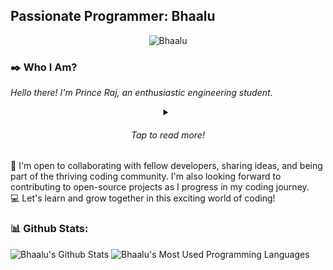 <h2 style="align-self: center;">Passionate Programmer: Bhaalu</h2>
<p align="center"><img src="https://komarev.com/ghpvc/?username=Bhaalu-69" alt="Bhaalu"></p>

### ✒️ Who I Am?
<span style="font-style: italic;">Hello there! I'm Prince Raj, an enthusiastic engineering student.</span>
<details>
    <summary align="center"><h6>Tap to read more!</h6></summary><br>
    <p>💻 <span style="font-style: italic;">I recently embarked on my coding journey, and I'm passionate about learning
            and exploring the world of programming. Every day, I'm amazed by the possibilities and the impact that code
            can have in shaping our world.</span></p>
    <p>🎓 <span style="font-style: italic;">Currently in the early stages of my engineering degree, I'm eager to develop
            a strong foundation in coding and programming. I'm focusing on learning various programming languages and
            frameworks.</span></p>
    <p>🌟 <span style="font-style: italic;">I believe in the power of continuous learning and growth. While I may be a
            beginner, I'm dedicated to honing my skills and expanding my knowledge through personal projects and online
            resources. I'm excited about the challenges and opportunities that lie ahead.</span></p>
    <p>
</details>
🚀 I'm open to collaborating with fellow developers, sharing ideas, and being part of the thriving coding community. I'm also looking forward to contributing to open-source projects as I progress in my coding journey. <br>
💻 Let's learn and grow together in this exciting world of coding!


### 📊 Github Stats:
<picture>
    <source
        srcset="https://github-readme-stats.vercel.app/api?username=Bhaalu-69&theme=midnight-purple&show_icons=true&hide=prs,issues&rank_icon=github"
        media="(prefers-color-scheme: dark)" />
    <source
        srcset="https://github-readme-stats.vercel.app/api?username=Bhaalu-69&theme=swift&show_icons=true&border_color=000000&hide=prs,issues&rank_icon=github"
        media="(prefers-color-scheme: light), (prefers-color-scheme: no-preference)" />
    <img src="https://github-readme-stats.vercel.app/api?username=Bhaalu-69&theme=midnight-purple&show_icons=true&hide=prs,issues"
        alt="Bhaalu's Github Stats">
</picture>
<picture>
    <source srcset="https://github-readme-stats.vercel.app/api/top-langs/?username=Bhaalu-69&theme=midnight-purple"
        media="(prefers-color-scheme: dark)" />
    <source srcset="https://github-readme-stats.vercel.app/api/top-langs/?username=Bhaalu-69&border_color=000000&theme=swift"
        media="(prefers-color-scheme: light), (prefers-color-scheme: no-preference)" />
    <img src="https://github-readme-stats.vercel.app/api/top-langs/?username=Bhaalu-69&theme=midnight-purple"
        alt="Bhaalu's Most Used Programming Languages" />
</picture>